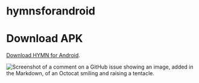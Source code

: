 # hymnsforandroid
# Download APK
[Download HYMN for Android](https://github.com/nextcodelab/hymnsforandroid/raw/master/app/release/app-release.apk).

![Screenshot of a comment on a GitHub issue showing an image, added in the Markdown, of an Octocat smiling and raising a tentacle.](https://myoctocat.com/assets/images/base-octocat.svg)

